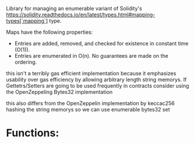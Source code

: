 
Library for managing an enumerable variant of Solidity's
https://solidity.readthedocs.io/en/latest/types.html#mapping-types[`mapping`]
type.

Maps have the following properties:

- Entries are added, removed, and checked for existence in constant time
(O(1)).
- Entries are enumerated in O(n). No guarantees are made on the ordering.

this isn't a terribly gas efficient implementation because it emphasizes usability over gas efficiency
by allowing arbitrary length string memorys. If Gettetrs/Setters are going to be used frequently in contracts
consider using the OpenZeppeling Bytes32 implementation

this also differs from the OpenZeppelin implementation by keccac256 hashing the string memorys
so we can use enumerable bytes32 set

# Functions:




